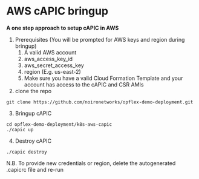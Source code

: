 # AWS cAPIC bringup
**A one step approach to setup cAPIC in AWS**

1. Prerequisites (You will be prompted for AWS keys and region during bringup)
    1. A valid AWS account
    2. aws_access_key_id
    3. aws_secret_access_key
    4. region (E.g. us-east-2)
    5. Make sure you have a valid Cloud Formation Template and your account has access to the cAPIC and CSR AMIs
2. clone the repo
```
git clone https://github.com/noironetworks/opflex-demo-deployment.git
```
3. Bringup cAPIC
```
cd opflex-demo-deployment/k8s-aws-capic
./capic up
```
4. Destroy cAPIC
```
./capic destroy
```

N.B. To provide new credentials or region, delete the autogenerated .capicrc file and re-run
